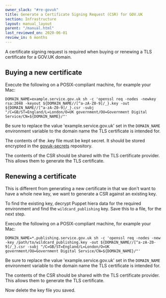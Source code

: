 ```yaml
---
owner_slack: "#re-govuk"
title: Generate a Certificate Signing Request (CSR) for GOV.UK
section: Infrastructure
layout: manual_layout
parent: "/manual.html"
last_reviewed_on: 2020-06-01
review_in: 6 months
---
```


A certificate signing request is required when buying or renewing a TLS certificate for a GOV.UK domain.

## Buying a new certificate

Execute the following on a POSIX-compliant machine, for example your
Mac:

```
DOMAIN_NAME=example.service.gov.uk sh -c 'openssl req -nodes -newkey rsa:2048 -keyout ${DOMAIN_NAME//[^a-zA-Z0-9]/_}.key -out ${DOMAIN_NAME//[^a-zA-Z0-9]/_}.csr -subj "/C=GB/ST=England/L=London/O=UK government/OU=Government Digital Service/CN=${DOMAIN_NAME}/"'
```

Be sure to replace the value 'example.service.gov.uk' set in the
`DOMAIN_NAME` environment variable to the domain name the TLS
certificate is intended for.

The contents of the .key file must be kept secret. It should be stored encrypted
in the [govuk-secrets](https://github.com/alphagov/govuk-secrets) repository.

The contents of the CSR should be shared with the TLS certificate
provider. This allows them to generate the TLS certificate.

## Renewing a certificate

This is different from generating a new certificate in that we don't want to
have a whole new key, we want to generate a CSR against an existing key.

To find the existing key, decrypt Puppet hiera data for the required environment
and find the `wildcard_publishing` key. Save this to a file, for the next step.

Execute the following on a POSIX-compliant machine, for example your
Mac:

```
DOMAIN_NAME=*.publishing.service.gov.uk sh -c 'openssl req -nodes -new -key /path/to/wildcard_publishing.key -out ${DOMAIN_NAME//[^a-zA-Z0-9]/_}.csr -subj "/C=GB/ST=England/L=London/O=UK government/OU=Government Digital Service/CN=${DOMAIN_NAME}/"'
```

Be sure to replace the value 'example.service.gov.uk' set in the
`DOMAIN_NAME` environment variable to the domain name the TLS
certificate is intended for.

The contents of the CSR should be shared with the TLS certificate
provider. This allows them to generate the TLS certificate.

Now delete the key file you saved.
